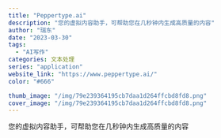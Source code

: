 ```yaml
---
title: "Peppertype.ai"
description: "您的虚拟内容助手，可帮助您在几秒钟内生成高质量的内容"
author: "瑞东"
date: "2023-03-30"
tags:
  - "AI写作"
categories: 文本处理
series: "application"
website_link: "https://www.peppertype.ai/"
color: "#666"

thumb_image: "/img/79e239364195cb7daa1d264ffcbd8fd8.png"
cover_image: "/img/79e239364195cb7daa1d264ffcbd8fd8.png"
---
```


您的虚拟内容助手，可帮助您在几秒钟内生成高质量的内容